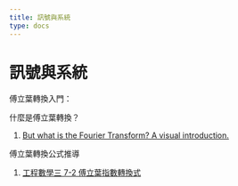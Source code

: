 ```yaml
---
title: 訊號與系統
type: docs
---
```


# 訊號與系統

傅立葉轉換入門：

什麼是傅立葉轉換？

1. [But what is the Fourier Transform? A visual introduction.](https://www.youtube.com/watch?v=spUNpyF58BY)

傅立葉轉換公式推導

1. [工程數學三 7-2 傅立葉指數轉換式](https://www.youtube.com/watch?v=5zsTgO5p1j0)